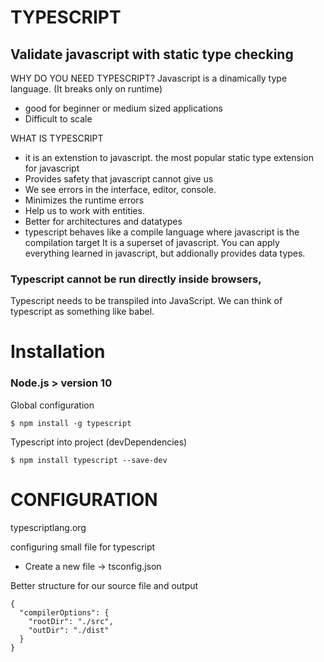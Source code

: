 # TYPESCRIPT

## Validate javascript with static type checking

WHY DO YOU NEED TYPESCRIPT?
Javascript is a dinamically type language. (It breaks only on runtime)

- good for beginner or medium sized applications
- Difficult to scale

WHAT IS TYPESCRIPT

- it is an extenstion to javascript. the most popular static type extension for javascript
- Provides safety that javascript cannot give us
- We see errors in the interface, editor, console.
- Minimizes the runtime errors
- Help us to work with entities.
- Better for architectures and datatypes
- typescript behaves like a compile language where javascript is the compilation target
  It is a superset of javascript. You can apply everything learned in javascript, but addionally provides data types.

### Typescript cannot be run directly inside browsers,

Typescript needs to be transpiled into JavaScript.
We can think of typescript as something like babel.

# Installation

### Node.js > version 10

Global configuration

```
$ npm install -g typescript
```

Typescript into project (devDependencies)

```
$ npm install typescript --save-dev
```

# CONFIGURATION

typescriptlang.org

configuring small file for typescript

- Create a new file -> tsconfig.json

Better structure for our source file and output

```
{
  "compilerOptions": {
    "rootDir": "./src",
    "outDir": "./dist"
  }
}
```
